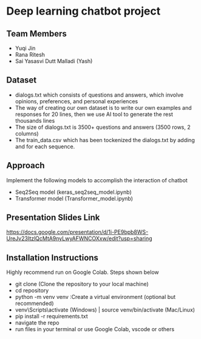 # Deep learning chatbot project
## Team Members
* Yuqi Jin
* Rana Ritesh
* Sai Yasasvi Dutt Malladi (Yash)
## Dataset
* dialogs.txt which consists of questions and answers, which involve opinions, preferences, and personal experiences 
* The way of creating our own dataset is to write our own examples and responses for 20 lines, then we use AI tool to generate the rest thousands lines
* The size of dialogs.txt is 3500+ questions and answers (3500 rows, 2 columns)
* The train_data.csv which has been tockenized the dialogs.txt by adding <eos> and <sos> for each sequence. 
## Approach
Implement the following models to accomplish the interaction of chatbot
* Seq2Seq model (keras_seq2seq_model.ipynb)
* Transformer model (Transformer_model.ipynb)

## Presentation Slides Link
https://docs.google.com/presentation/d/1i-PE9bpb8WS-UreJv23ItzlQcMtA9nyLwyAFWNCOXxw/edit?usp=sharing

## Installation Instructions
Highly recommend run on Google Colab.
Steps shown below 
* git clone (Clone the repository to your local machine)
* cd repository
* python -m venv venv :Create a virtual environment (optional but recommended)
* venv\Scripts\activate (Windows) | source venv/bin/activate (Mac/Linux)
* pip install -r requirements.txt
* navigate the repo
* run files in your terminal or use Google Colab, vscode or others 





